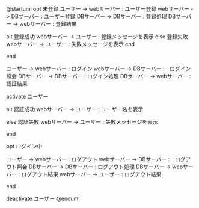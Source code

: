 @startuml
opt 未登録
 ユーザー -> webサーバー : ユーザー登録
 webサーバー -> DBサーバー : ユーザー登録
 DBサーバー -> DBサーバー : 登録処理
 DBサーバー -> webサーバー : 登録結果

  alt 登録成功
    webサーバー -> ユーザー : 登録メッセージを表示
  else 登録失敗
    webサーバー -> ユーザー : 失敗メッセージを表示
  end

end


ユーザー -> webサーバー : ログイン
webサーバー -> DBサーバー :　ログイン照会
DBサーバー -> DBサーバー : ログイン処理
DBサーバー -> webサーバー : 認証結果

activate ユーザー

alt 認証成功
webサーバー -> ユーザー : ユーザー名を表示

else 認証失敗
webサーバー -> ユーザー : 失敗メッセージを表示

end

opt ログイン中

ユーザー -> webサーバー : ログアウト
webサーバー -> DBサーバー :　ログアウト照会
DBサーバー -> DBサーバー : ログアウト処理
DBサーバー -> webサーバー : ログアウト結果
webサーバー -> ユーザー : ログアウト結果

end


deactivate ユーザー
@enduml
